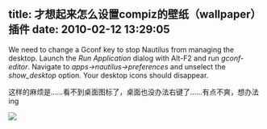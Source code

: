 title: 才想起来怎么设置compiz的壁纸（wallpaper）插件
date: 2010-02-12 13:29:05
---

We need to change a Gconf key to stop Nautilus from managing the  desktop. Launch the _Run Application_ dialog with Alt-F2 and run _gconf-editor_. Navigate to _apps-&gt;nautilus-&gt;preferences_ and unselect the _show_desktop_ option. Your desktop icons should disappear.

这样的麻烦是……看不到桌面图标了，桌面也没办法右键了……有点不爽，想办法ing

 ![](http://img.zemanta.com/pixy.gif?x-id=40bce41b-ec4d-806f-87d6-90c5b542a257)
